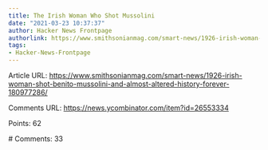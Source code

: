 ```yaml
---
title: The Irish Woman Who Shot Mussolini
date: "2021-03-23 10:37:37"
author: Hacker News Frontpage
authorlink: https://www.smithsonianmag.com/smart-news/1926-irish-woman-shot-benito-mussolini-and-almost-altered-history-forever-180977286/
tags:
- Hacker-News-Frontpage
---
```


<p>Article URL: <a href="https://www.smithsonianmag.com/smart-news/1926-irish-woman-shot-benito-mussolini-and-almost-altered-history-forever-180977286/">https://www.smithsonianmag.com/smart-news/1926-irish-woman-shot-benito-mussolini-and-almost-altered-history-forever-180977286/</a></p>
<p>Comments URL: <a href="https://news.ycombinator.com/item?id=26553334">https://news.ycombinator.com/item?id=26553334</a></p>
<p>Points: 62</p>
<p># Comments: 33</p>
